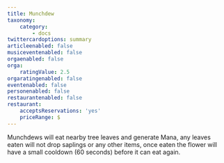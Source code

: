 ```yaml
---
title: Munchdew
taxonomy:
    category:
        - docs
twittercardoptions: summary
articleenabled: false
musiceventenabled: false
orgaenabled: false
orga:
    ratingValue: 2.5
orgaratingenabled: false
eventenabled: false
personenabled: false
restaurantenabled: false
restaurant:
    acceptsReservations: 'yes'
    priceRange: $
---
```


Munchdews will eat nearby tree leaves and generate Mana, any leaves eaten will not drop saplings or any other items, once eaten the flower will have a small cooldown (60 seconds) before it can eat again.